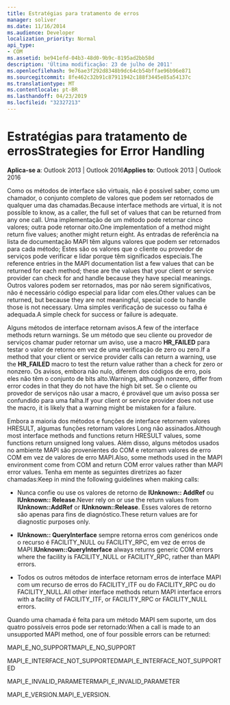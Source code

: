 ```yaml
---
title: Estratégias para tratamento de erros
manager: soliver
ms.date: 11/16/2014
ms.audience: Developer
localization_priority: Normal
api_type:
- COM
ms.assetid: be941efd-04b3-48d0-9b9c-8195ad2bb58d
description: 'Última modificação: 23 de julho de 2011'
ms.openlocfilehash: 9e76ae3f292d8348b9dc64cb54bffae96b96e871
ms.sourcegitcommit: 8fe462c32b91c87911942c188f3445e85a54137c
ms.translationtype: MT
ms.contentlocale: pt-BR
ms.lasthandoff: 04/23/2019
ms.locfileid: "32327213"
---
```

# <a name="strategies-for-error-handling"></a><span data-ttu-id="1b578-103">Estratégias para tratamento de erros</span><span class="sxs-lookup"><span data-stu-id="1b578-103">Strategies for Error Handling</span></span>

  
  
<span data-ttu-id="1b578-104">**Aplica-se a**: Outlook 2013 | Outlook 2016</span><span class="sxs-lookup"><span data-stu-id="1b578-104">**Applies to**: Outlook 2013 | Outlook 2016</span></span> 
  
<span data-ttu-id="1b578-105">Como os métodos de interface são virtuais, não é possível saber, como um chamador, o conjunto completo de valores que podem ser retornados de qualquer uma das chamadas.</span><span class="sxs-lookup"><span data-stu-id="1b578-105">Because interface methods are virtual, it is not possible to know, as a caller, the full set of values that can be returned from any one call.</span></span> <span data-ttu-id="1b578-106">Uma implementação de um método pode retornar cinco valores; outra pode retornar oito.</span><span class="sxs-lookup"><span data-stu-id="1b578-106">One implementation of a method might return five values; another might return eight.</span></span> <span data-ttu-id="1b578-107">As entradas de referência na lista de documentação MAPI têm alguns valores que podem ser retornados para cada método; Estes são os valores que o cliente ou provedor de serviços pode verificar e lidar porque têm significados especiais.</span><span class="sxs-lookup"><span data-stu-id="1b578-107">The reference entries in the MAPI documentation list a few values that can be returned for each method; these are the values that your client or service provider can check for and handle because they have special meanings.</span></span> <span data-ttu-id="1b578-108">Outros valores podem ser retornados, mas por não serem significativos, não é necessário código especial para lidar com eles.</span><span class="sxs-lookup"><span data-stu-id="1b578-108">Other values can be returned, but because they are not meaningful, special code to handle those is not necessary.</span></span> <span data-ttu-id="1b578-109">Uma simples verificação de sucesso ou falha é adequada.</span><span class="sxs-lookup"><span data-stu-id="1b578-109">A simple check for success or failure is adequate.</span></span>
  
<span data-ttu-id="1b578-110">Alguns métodos de interface retornam avisos.</span><span class="sxs-lookup"><span data-stu-id="1b578-110">A few of the interface methods return warnings.</span></span> <span data-ttu-id="1b578-111">Se um método que seu cliente ou provedor de serviços chamar puder retornar um aviso, use a macro **HR_FAILED** para testar o valor de retorno em vez de uma verificação de zero ou zero.</span><span class="sxs-lookup"><span data-stu-id="1b578-111">If a method that your client or service provider calls can return a warning, use the **HR_FAILED** macro to test the return value rather than a check for zero or nonzero.</span></span> <span data-ttu-id="1b578-112">Os avisos, embora não nulo, diferem dos códigos de erro, pois eles não têm o conjunto de bits alto.</span><span class="sxs-lookup"><span data-stu-id="1b578-112">Warnings, although nonzero, differ from error codes in that they do not have the high bit set.</span></span> <span data-ttu-id="1b578-113">Se o cliente ou provedor de serviços não usar a macro, é provável que um aviso possa ser confundido para uma falha.</span><span class="sxs-lookup"><span data-stu-id="1b578-113">If your client or service provider does not use the macro, it is likely that a warning might be mistaken for a failure.</span></span> 
  
<span data-ttu-id="1b578-114">Embora a maioria dos métodos e funções de interface retornem valores HRESULT, algumas funções retornam valores Long não assinados.</span><span class="sxs-lookup"><span data-stu-id="1b578-114">Although most interface methods and functions return HRESULT values, some functions return unsigned long values.</span></span> <span data-ttu-id="1b578-115">Além disso, alguns métodos usados no ambiente MAPI são provenientes do COM e retornam valores de erro COM em vez de valores de erro MAPI.</span><span class="sxs-lookup"><span data-stu-id="1b578-115">Also, some methods used in the MAPI environment come from COM and return COM error values rather than MAPI error values.</span></span> <span data-ttu-id="1b578-116">Tenha em mente as seguintes diretrizes ao fazer chamadas:</span><span class="sxs-lookup"><span data-stu-id="1b578-116">Keep in mind the following guidelines when making calls:</span></span>
  
- <span data-ttu-id="1b578-117">Nunca confie ou use os valores de retorno de **IUnknown:: AddRef** ou **IUnknown:: Release**.</span><span class="sxs-lookup"><span data-stu-id="1b578-117">Never rely on or use the return values from **IUnknown::AddRef** or **IUnknown::Release**.</span></span> <span data-ttu-id="1b578-118">Esses valores de retorno são apenas para fins de diagnóstico.</span><span class="sxs-lookup"><span data-stu-id="1b578-118">These return values are for diagnostic purposes only.</span></span> 
    
- <span data-ttu-id="1b578-119">**IUnknown:: QueryInterface** sempre retorna erros com genéricos onde o recurso é FACILITY_NULL ou FACILITY_RPC, em vez de erros de MAPI.</span><span class="sxs-lookup"><span data-stu-id="1b578-119">**IUnknown::QueryInterface** always returns generic COM errors where the facility is FACILITY_NULL or FACILITY_RPC, rather than MAPI errors.</span></span> 
    
- <span data-ttu-id="1b578-120">Todos os outros métodos de interface retornam erros de interface MAPI com um recurso de erros do FACILITY_ITF ou do FACILITY_RPC ou do FACILITY_NULL.</span><span class="sxs-lookup"><span data-stu-id="1b578-120">All other interface methods return MAPI interface errors with a facility of FACILITY_ITF, or FACILITY_RPC or FACILITY_NULL errors.</span></span>
    
<span data-ttu-id="1b578-121">Quando uma chamada é feita para um método MAPI sem suporte, um dos quatro possíveis erros pode ser retornado:</span><span class="sxs-lookup"><span data-stu-id="1b578-121">When a call is made to an unsupported MAPI method, one of four possible errors can be returned:</span></span> 
  
<span data-ttu-id="1b578-122">MAPI_E_NO_SUPPORT</span><span class="sxs-lookup"><span data-stu-id="1b578-122">MAPI_E_NO_SUPPORT</span></span>
  
<span data-ttu-id="1b578-123">MAPI_E_INTERFACE_NOT_SUPPORTED</span><span class="sxs-lookup"><span data-stu-id="1b578-123">MAPI_E_INTERFACE_NOT_SUPPORTED</span></span>
  
<span data-ttu-id="1b578-124">MAPI_E_INVALID_PARAMETER</span><span class="sxs-lookup"><span data-stu-id="1b578-124">MAPI_E_INVALID_PARAMETER</span></span>
  
<span data-ttu-id="1b578-125">MAPI_E_VERSION.</span><span class="sxs-lookup"><span data-stu-id="1b578-125">MAPI_E_VERSION.</span></span> 
  

